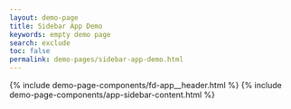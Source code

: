 ```yaml
---
layout: demo-page
title: Sidebar App Demo
keywords: empty demo page
search: exclude
toc: false
permalink: demo-pages/sidebar-app-demo.html
---
```


{% include demo-page-components/fd-app__header.html %}
{% include demo-page-components/app-sidebar-content.html %}
